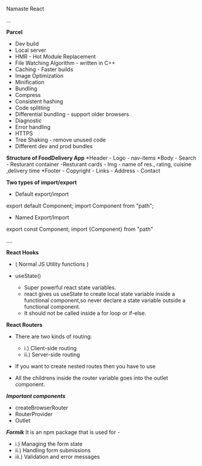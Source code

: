 Namaste React

...

**Parcel**

- Dev build
- Local server
- HMR - Hot Module Replacement
- File Watching Algorithm - written in C++
- Caching - Faster builds
- Image Optimization
- Minification
- Bundling
- Compress
- Consistent hashing
- Code splitting
- Differential bundling - support older browsers
- Diagnostic
- Error handling
- HTTPS
- Tree Shaking - remove unused code
- Different dev and prod bundles



**Structure of FoodDelivery App**
*Header
    - Logo
    - nav-items
*Body
    - Search
    - Resturant container
        -Resturant cards
            - Img
            - name of res., rating, cuisine ,delivery time
*Footer
    - Copyright
    - Links
    - Address
    - Contact


**Two types of import/export**

- Default export/import

export default Component;
import Component from "path";

- Named Export/Import

export const Component;
import {Component} from "path"

....

**React Hooks**

- ( Normal JS Utility functions )

- useState() 
    - Super powerful react state variables.
    - react gives us useState to create local state variable inside a functional component,so never declare a state variable outside a functional  component.
    - It should not be called inside a for loop or if-else.




**React Routers**

-   There are two kinds of routing:
    - i.) Client-side routing
    - ii.) Server-side routing

-   If you want to create nested routes then you have to use <Outlet />
-   All the childrens inside the router variable goes into the outlet component.

***Important components***
- createBrowserRouter
- RouterProvider
- Outlet

***Formik***
It is an npm package that is used for - 
- i.) Managing the form state
- ii.) Handling form submissions
- iii.) Validation and error messages
